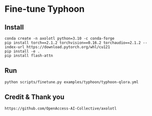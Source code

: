 # Fine-tune Typhoon

## Install
```
conda create -n axolotl python=3.10 -c conda-forge
pip install torch==2.1.2 torchvision==0.16.2 torchaudio==2.1.2 --index-url https://download.pytorch.org/whl/cu121
pip install -e .
pip install flash-attn
```

## Run
```
python scripts/finetune.py examples/typhoon/typhoon-qlora.yml
```

## Credit & Thank you
```
https://github.com/OpenAccess-AI-Collective/axolotl
```